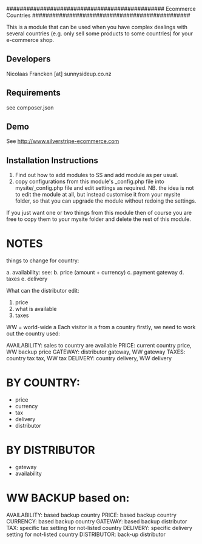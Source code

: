 ###############################################
Ecommerce Countries
###############################################

This is a module that can be used when you have complex dealings with several countries (e.g. only sell some products to some countries) for your e-commerce shop.


Developers
-----------------------------------------------
Nicolaas Francken [at] sunnysideup.co.nz


Requirements
-----------------------------------------------
see composer.json

Demo
-----------------------------------------------
See http://www.silverstripe-ecommerce.com

Installation Instructions
-----------------------------------------------
1. Find out how to add modules to SS and add module as per usual.
2. copy configurations from this module's \_config.php file
into mysite/\_config.php file and edit settings as required.
NB. the idea is not to edit the module at all, but instead customise
it from your mysite folder, so that you can upgrade the module without redoing the settings.

If you just want one or two things from this module
then of course you are free to copy them to your
mysite folder and delete the rest of this module.


# NOTES
things to change for country:

a. availability:
    see:
b. price (amount + currency)
c. payment gateway
d. taxes
e. delivery

What can the distributor edit:
1. price
2. what is available
3. taxes

WW = world-wide
a
Each visitor is a from a country
firstly, we need to work out the country used:


AVAILABILITY: sales to country are available
PRICE: current country price, WW backup price
GATEWAY: distributor gateway, WW gateway
TAXES: country tax tax, WW tax
DELIVERY: country delivery, WW delivery


BY COUNTRY:
========================================
- price
- currency
- tax
- delivery
- distributor

BY DISTRIBUTOR
========================================
- gateway
- availability

WW BACKUP based on:
========================================
AVAILABILITY: based backup country
PRICE: based backup country
CURRENCY: based backup country
GATEWAY: based backup distributor
TAX: specific tax setting for not-listed country
DELIVERY: specific delivery setting for not-listed country
DISTRIBUTOR: back-up distributor
